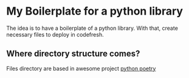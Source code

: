 # My Boilerplate for a python library

The idea is to have a boilerplate of a python library. With that, create necessary files to deploy in codefresh.

## Where directory structure comes?

Files directory are based in awesome project [python poetry](https://python-poetry.org/docs/basic-usage/)
